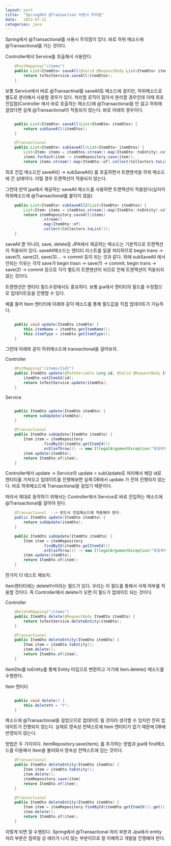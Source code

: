 ```yaml
---
layout: post
title:  "Spring에서 @Transaction 사용시 주의점"
date:   2022-07-31
categories: java
---
```


Spring에서 @Transactional를 사용시 주의점이 있다. 바로 하위 메소드에 @Transactional를 거는 것이다. 

Controller에서 Service를 호출해서 사용한다.

```java 
    @PostMapping("/items")
    public List<ItemDto> saveAll(@Valid @RequestBody List<ItemDto> itemDtos) {
        return txTestService.saveAll(itemDtos);
    }

```



보통 Service에서 바로 @Transactinal를 saveAll등 메소드에 걸지만, 하위메소드로 별도로 분리해서 사용할 경우가 있다. 처리할 로직이 많아서 분리할 경우인데 이때 최초 진입점(Controller 에서 바로 호출하는 메소드)에 @Transactional을 안 걸고 하위에 걸었다면 실제 @Transactional이 작동되지 않는다.  바로 아래의 경우이다. 

```java 

    public List<ItemDto> saveAll(List<ItemDto> itemDtos) {
        return subSaveAll(itemDtos);
    }

    @Transactional
    public List<ItemDto> subSaveAll(List<ItemDto> itemDtos) {
        List<Item> items = itemDtos.stream().map(ItemDto::toEntity).collect(Collectors.toList());
        items.forEach(item -> itemRepository.save(item));
        return items.stream().map(ItemDto::of).collect(Collectors.toList());

```

최초 진입 메소드인 saveAll() -> subSaveAll() 를 호출하면서 트랜젠셕을 하위 메소드에 건 상태이다. 이럴 경우 트랜젝션이 적용되지 않는다.

그런데 만약 jpa에서 제공하는 saveAll 메소드를 사용하면 트랜젝션이 적용된다(심지어 하위메소드에 @Transactional를 붙이지 않음)

```java
    public List<ItemDto> subSaveAll2(List<ItemDto> itemDtos) {
        List<Item> items = itemDtos.stream().map(ItemDto::toEntity).collect(Collectors.toList());
        return itemRepository.saveAll(items)
                .stream()
                .map(ItemDto::of)
                .collect(Collectors.toList());
    }
```

saveAll 뿐 아니라, save, delete등 JPA에서 제공하는 메소드는 기본적으로 트랜젝션이 적용되어 있다. saveAll메소드는 엔티티 리스트를 일괄 처리하므로 begin trans -> save(1),  save(2), save(3)... -> commit 등이 되는 것과 같다.  위에 subSaveAll 에서 안되는 이유는 각각 save가 begin trasn -> save(1) -> commit,  begin trans -> save(2) -> commit 등으로 각각 별도의  트랜젠션이 되므로 전체 트랜젝션이 적용되지 않는 것이다. 



트랜젠션은 엔티티 필드수정에서도 중요하다. 보통 jpa에서 엔티티의 필드를 수정함으로 업데이트등을 진행할 수 있다.

예를 들어 Item 엔티티에 아래와 같이 메소드를 통해 필드값을 직접 업데이트가 가능하다.

```java

    public void update(ItemDto itemDto) {
        this.itemName = itemDto.getItemName();
        this.itemType = itemDto.getItemType();
    }
```

그런데 아래와 같이 하위메소드에 transactional을 걸어보자. 

Controller

```java 
    @PutMapping("/items/{id}")
    public ItemDto update(@PathVariable Long id, @Valid @RequestBody ItemDto itemDto) {
        itemDto.setItemId(id);
        return txTestService.update(itemDto);
    }
```

Service

```java

    public ItemDto update(ItemDto itemDto) {
        return subUpdate(itemDto);
    }

    @Transactional
    public ItemDto subUpdate(ItemDto itemDto) {
        Item item = itemRepository
                .findById(itemDto.getItemId())
                .orElseThrow(() -> new IllegalArgumentException("유효하지 않은 itemID"));
        item.update(itemDto);
        return ItemDto.of(item);
    }
```

Controller에서 update -> Service의 update > subUpdate로 처리해서 해당 id로 엔티티를 가져오고 업데이트를 진행해보면 실제 DB에서 update 가 전혀 진행되지 않는다. 바로 하위메소드에  Transactional을  걸었기 때문이다.

따라서 제대로 동작하기 위해서는 Controller에서 Service로 바로 진입하는 메소드에 @Transactional를 걸어야 된다. 

```java 
    @Transactional  --> 반드시 진입메소드에 적용해야 한다. 
    public ItemDto update(ItemDto itemDto) {
        return subUpdate(itemDto);
    }

    public ItemDto subUpdate(ItemDto itemDto) {
        Item item = itemRepository
                .findById(itemDto.getItemId())
                .orElseThrow(() -> new IllegalArgumentException("유효하지 않은 itemID"));
        item.update(itemDto);
        return ItemDto.of(item);
    }
```



한가지 더 테스트 해보자.

Item엔티티에는 deleteYn이라는 필드가 있다. 우리는 이 필드를 통해서 삭제 여부를 적용할 것이다. 즉 Controller에서 delete가 오면 이 필드가 업데이트 되는 것이다. 

Controller

```java 
    @DeleteMapping("/items")
    public ItemDto delete(@RequestBody ItemDto itemDto) {
        return txTestService.deleteEntity(itemDto);
    }

```

```java 
    @Transactional
    public ItemDto deleteEntity(ItemDto itemDto) {
        Item item = itemDto.toEntity();
        item.delete();        
        return ItemDto.of(item);
    }
```

ItemDto를 toEntity를 통해 Entity 타입으로 변환하고 거기에 item.delete() 메소드를 수행한다.

Item 엔티티 

```java 

    public void delete() {
        this.deleteYn = "Y";
    }
```

메소드에 @Transactional을 걸었으므로 업데이트 될 것이라 생각할 수 있지만 전혀 업데이트가 진행되지 않는다. 실제로 영속성 컨텍스트에 Item 엔티티가 없기 때문에 DB에 반영되지 않는다. 

방법은 두 가지이다. itemRepository.save(item); 를 추가하는 방법과  jpa에 find메소드를 이용해서 Item을 불러와서 영속성 컨텍스트에 담는 것이다. 

```java 
    @Transactional
    public ItemDto deleteEntity(ItemDto itemDto) {        
        Item item = itemDto.toEntity();
        item.delete();
        itemRepository.save(item)
        return ItemDto.of(item);
    }
```

```java 
    @Transactional
    public ItemDto deleteEntity(ItemDto itemDto) {
        Item item = itemRepository.findById(itemDto.getItemId()).get();
        item.delete();
        return ItemDto.of(item);
    }
```

이렇게 되면 잘 수행된다. Spring에서 @Transactional 처리 부분과 Jpa에서 entity 처리 부분은 컴파일 상 에러가 나지 않는 부분이므로 잘 이해하고 개발을 진행해야 한다. 





